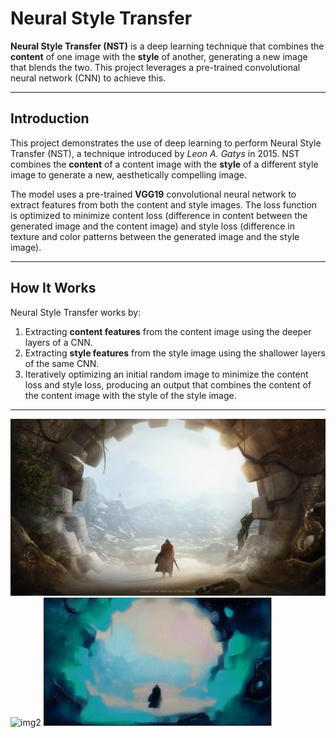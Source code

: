 # Neural Style Transfer

**Neural Style Transfer (NST)** is a deep learning technique that combines the **content** of one image with the **style** of another, generating a new image that blends the two. This project leverages a pre-trained convolutional neural network (CNN) to achieve this.

---

## Introduction

This project demonstrates the use of deep learning to perform Neural Style Transfer (NST), a technique introduced by *Leon A. Gatys* in 2015. NST combines the **content** of a content image with the **style** of a different style image to generate a new, aesthetically compelling image.

The model uses a pre-trained **VGG19** convolutional neural network to extract features from both the content and style images. The loss function is optimized to minimize content loss (difference in content between the generated image and the content image) and style loss (difference in texture and color patterns between the generated image and the style image).

---

## How It Works

Neural Style Transfer works by:
1. Extracting **content features** from the content image using the deeper layers of a CNN.
2. Extracting **style features** from the style image using the shallower layers of the same CNN.
3. Iteratively optimizing an initial random image to minimize the content loss and style loss, producing an output that combines the content of the content image with the style of the style image.

---

![img1](https://github.com/SwamySaxena/nst-streamlit/blob/main/content_img.jpg)
![img2](https://github.com/SwamySaxena/nst-streamlit/blob/main/Mountain.jpg)
![img3](https://github.com/SwamySaxena/nst-streamlit/blob/main/output.jg.jpg)
